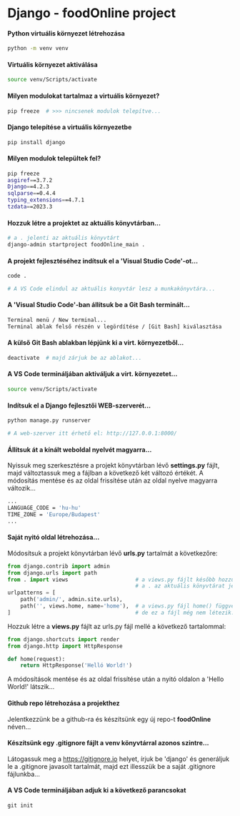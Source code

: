# Django - foodOnline project

#### Python virtuális környezet létrehozása
```bash
python -m venv venv
```
#### Virtuális környezet aktiválása
```bash
source venv/Scripts/activate
```
#### Milyen modulokat tartalmaz a virtuális környezet?
```bash
pip freeze  # >>> nincsenek modulok telepítve...
```
#### Django telepítése a virtuális környezetbe
```bash
pip install django
```
#### Milyen modulok települtek fel?
```bash
pip freeze
asgiref==3.7.2
Django==4.2.3
sqlparse==0.4.4
typing_extensions==4.7.1
tzdata==2023.3
```
#### Hozzuk létre a projektet az aktuális könyvtárban...
```bash
# a . jelenti az aktuális könyvtárt
django-admin startproject foodOnline_main .
```
#### A projekt fejlesztéséhez indítsuk el a 'Visual Studio Code'-ot...
```bash
code .

# A VS Code elindul az aktuális konyvtár lesz a munkakönyvtára...
```
#### A 'Visual Studio Code'-ban állítsuk be a Git Bash terminált...
```bash
Terminal menü / New terminal...
Terminal ablak felső részén v legördítése / [Git Bash] kiválasztása
```
#### A külső Git Bash ablakban lépjünk ki a virt. környezetből...
```bash
deactivate  # majd zárjuk be az ablakot...
```
#### A VS Code termináljában aktiváljuk a virt. környezetet...
```bash
source venv/Scripts/activate
```
#### Indítsuk el a Django fejlesztői WEB-szerverét...
```bash
python manage.py runserver

# A web-szerver itt érhető el: http://127.0.0.1:8000/
```
#### Állítsuk át a kínált weboldal nyelvét magyarra...
Nyissuk meg szerkesztésre a projekt könyvtárban lévő **settings.py** fájlt, majd változtassuk meg a fájlban a következő két változó értékét. A módosítás mentése és az oldal frissítése után az oldal nyelve magyarra változik...
```bash
...
LANGUAGE_CODE = 'hu-hu'
TIME_ZONE = 'Europe/Budapest'
...
```
#### Saját nyitó oldal létrehozása...
Módosítsuk a projekt könyvtárban lévő **urls.py** tartalmát a következőre:
```python
from django.contrib import admin
from django.urls import path
from . import views                     # a views.py fájlt később hozzuk létre!!
                                        # a . az aktuális könyvtárat jelenti   
urlpatterns = [
    path('admin/', admin.site.urls),
    path('', views.home, name='home'),  # a views.py fájl home() függvényére hivatkozunk,
]                                       # de ez a fájl még nem létezik...
```

Hozzuk létre a **views.py** fájlt  az urls.py fájl mellé a következő tartalommal:

```python
from django.shortcuts import render
from django.http import HttpResponse

def home(request):
    return HttpResponse('Helló World!')
```
A módosítások mentése és az oldal frissítése után a nyitó oldalon a 'Hello World!' látszik...

#### Github repo létrehozása a projekthez

Jelentkezzünk be a github-ra és készítsünk egy új repo-t **foodOnline** néven...

#### Készítsünk egy .gitignore fájlt a venv könyvtárral azonos szintre...
Látogassuk meg a https://gitignore.io helyet, írjuk be 'django' és generáljuk le a .gitignore javasolt tartalmát, majd ezt illesszük be a saját .gitignore fájlunkba...


#### A VS Code termináljában adjuk ki a következő parancsokat

```
git init

```

